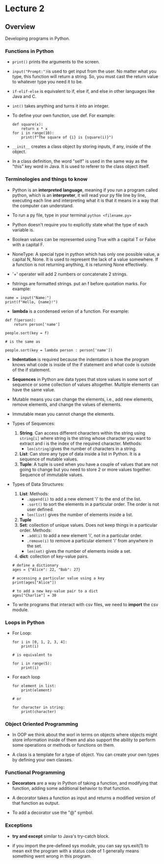 # Lecture 2

## Overview

Developing programs in Python.

### Functions in Python

* `print()` prints the arguments to the screen.

* `input("Prompt:")`is used to get input from the user. No matter what you type, this function will return a string. So, you must cast the return value to whatever type you need it to be.

* `if-elif-else` is equivalent to if, else if, and else in other languages like Java and C.

* `int()` takes anything and turns it into an integer.

* To define your own function, use def. For example:
    ```
    def square(x):
        return x * x
    for i in range(10):
        print(f"The square of {i} is {square(i)}")
    ```

* `__init__` creates a class object by storing inputs, if any, inside of the object.

* In a class definition, the word "self" is used in the same way as the "this" key word in Java. It is used to referer to the class object itself.

### Terminologies and things to know

* Python is an **interpreted language**, meaning if you run a program called python, which is an **interpreter**, it will read your py file line by line, executing each line and interpreting what it is that it means in a way that the computer can understand.

* To run a py file, type in your terminal `python <filename.py>`

* Python doesn't require you to explicitly state what the type of each variable is.

* Boolean values can be represented using True with a capital T or False with a capital F.

* NoneType: A special type in python which has only one possible value, a capital N, None. It is used to represent the lack of a value somewhere. If a function is not returning anything, it is returning None effectively.

* '+' operater will add 2 numbers or concatenate 2 strings.

* fstrings are formatted strings. put an f before quotation marks. For example: 
```
name = input("Name:")
print(f"Hello, {name}!")
```
* **lambda** is a condensed verion of a function. For example:
```
def f(person):
    return person['name']

people.sort(key = f)

# is the same as

people.sort(key = lambda person : person['name'])
```
* **Indentation** is required because the indentation is how the program knows what code is inside of the if statement and what code is outside of the if statement. 

* **Sequences** in Python are data types that store values in some sort of sequence or some collection of values altogether. Multiple elements can have the same value.

* Mutable means you can change the elements, i.e., add new elements, remove elements, and change the values of elements.

* Immutable mean you cannot change the elements.

* Types of Sequences:

    1. **String**. Can access different characters within the string using `string[i]` where string is the string whose character you want to extract and i is the index of the required character. Methods:
        - `len(string)`gives the number of characters in a string.
    2. **List**: Can store any type of data inside a list in Python. It is a sequence of mutable values.
    3. **Tuple**: A tuple is used when you have a couple of values that are not going to change but you need to store 2 or more values together. Sequence of immutable values.

* Types of Data Structures:

    1. **List**: Methods:
        - `.append(i)` to add a new element 'i' to the end of the list.
        - `.sort()` to sort the elements in a particular order. The order is not user defined.
        - `len(list)` gives the number of elements inside a list.
    2. **Tuple**
    3. **Set**: collection of unique values. Does not keep things in a particular order. Methods:
        - `.add(i)` to add a new element 'i', not in a particular order.
        - `.remove(i)` to remove a particular element 'i' from anywhere in the set.
        - `len(set)` gives the number of elements inside a set.
    4. **dict**: collection of key-value pairs.
    ```
    # define a dictionary
    ages = {"Alice": 22, "Bob": 27}

    # accessing a particular value using a key
    print(ages["Alice"])

    # to add a new key-value pair to a dict
    ages["Charlie"] = 30
    ```
* To write programs that interact with csv files, we need to **import** the csv module.

### Loops in Python

* For Loop:
    ```
    for i in [0, 1, 2, 3, 4]:
        print(i)
    
    # is equivalent to 
    
    for i in range(5):
        print(i)
    ```
* For each loop
    ```
    for element in list:
        print(element)
    
    # or

    for character in string:
        print(character)
    ```
### Object Oriented Programming

* In OOP we think about the worl in terms on objects where objects might store information inside of them and also support the ability to perform some operations or methods or functions on them.

* A class is a template for a type of object. You can create your own types by defining your own classes.

### Functional Programming

* **Decorators** are a way in Python of taking a function, and modifying that function, adding some additional behavior to that function.

* A decorator takes a function as input and returns a modified version of that function as output.

* To add a decorator use the "@" symbol.

### Exceptions

* **try and except** similar to Java's try-catch block.

* if you import the pre-defined sys module, you can say sys.exit(1) to mean exit the program with a status code of 1 generally means something went wrong in this program.